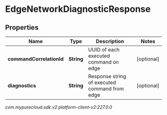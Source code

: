 # EdgeNetworkDiagnosticResponse


## Properties

| Name | Type | Description | Notes |
| ------------ | ------------- | ------------- | ------------- |
| **commandCorrelationId** | **String** | UUID of each executed command on edge |  [optional] |
| **diagnostics** | **String** | Response string of executed command from edge |  [optional] |




_com.mypurecloud.sdk.v2:platform-client-v2:227.0.0_
